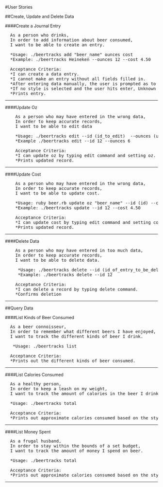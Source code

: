 #User Stories

##Create, Update and Delete Data

####Create a Journal Entry
<pre>
  As a person who drinks,
  In order to add information about beer consumed,
  I want to be able to create an entry.

  *Usage: ./beertracks add "beer_name" ounces cost
  *Example: ./beertracks Heineken --ounces 12 --cost 4.50

  Acceptance Criteria:
  *I can create a data entry.
  *I cannot make an entry without all fields filled in.
  *After entering data manually, the user is prompted as to what style of beer they entered.
  *If no style is selected and the user hits enter, Unknown is selected by default with an average calorie per ounce of 12.
  *Prints entry.
</pre>
***

####Update Oz
<pre>
    As a person who may have entered in the wrong data,
    In order to keep accurate records,
    I want to be able to edit data

    *Usage: ./beertracks edit --id (id_to_edit)  --ounces (updated_ounces)
    *Example ./beertracks edit --id 12 --ounces 6

    Acceptance Criteria:
    *I can update oz by typing edit command and setting oz.
    *Prints updated record.
</pre>
***

####Update Cost
<pre>
    As a person who may have entered in the wrong data,
    In order to keep accurate records,
    I want to be able to update cost.
 
    *Usage: ruby beer.rb update oz "beer_name" --id (id) --cost (updated_cost)
    *Example: ./beertracks update --id 12 --cost 4.50

    Acceptance Criteria:
    *I can update cost by typing edit command and setting cost.
    *Prints updated record.
</pre>
***

####Delete Data
<pre>
    As a person who may have entered in too much data,
    In order to keep accurate records,
    I want to be able to delete data.

     *Usage: ./beertracks delete --id (id_of_entry_to_be_deleted)
     *Example: ./beertracks delete --id 12
     
    Acceptance Criteria:
    *I can delete a record by typing delete command.
    *Confirms deletion
</pre>
***

##Query Data

####List Kinds of Beer Consumed
<pre>
  As a beer connoisseur,
  In order to remember what different beers I have enjoyed,
  I want to track the different kinds of beer I drink.

   *Usage: ./beertracks list

  Acceptance Criteria:
  *Prints out the different kinds of beer consumed.
</pre>
***

####List Calories Consumed
<pre>
  As a healthy person,
  In order to keep a leash on my weight,
  I want to track the amount of calories in the beer I drink.

  *Usage: ./beertracks total

  Acceptance Criteria:
  *Prints out approximate calories consumed based on the style of beer, as well as total cost.
</pre>
***

####List Money Spent
<pre>
  As a frugal husband,
  In order to stay within the bounds of a set budget,
  I want to track the amount of money I spend on beer.

  *Usage: ./beertracks total

  Acceptance Criteria:
  *Prints out approximate calories consumed based on the style of beer, as well as total cost.
</pre>
***
